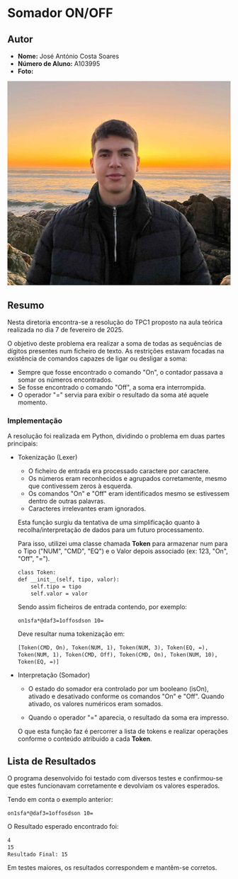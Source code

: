 # Somador ON/OFF

## Autor
- **Nome:** José António Costa Soares
- **Número de Aluno:** A103995
- **Foto:**

![José Soares](../images/josesoares.jpg)  


## Resumo
Nesta diretoria encontra-se a resolução do TPC1 proposto na aula teórica realizada no dia 7 de fevereiro de 2025.  

O objetivo deste problema era realizar a soma de todas as sequências de dígitos presentes num ficheiro de texto. As restrições estavam focadas na existência de comandos capazes de ligar ou desligar a soma:

- Sempre que fosse encontrado o comando "On", o contador passava a somar os números encontrados.
- Se fosse encontrado o comando "Off", a soma era interrompida.
- O operador "=" servia para exibir o resultado da soma até aquele momento.


### Implementação

A resolução foi realizada em Python, dividindo o problema em duas partes principais:

- Tokenização (Lexer)
    - O ficheiro de entrada era processado caractere por caractere.
    - Os números eram reconhecidos e agrupados corretamente, mesmo que contivessem zeros à esquerda.
    - Os comandos "On" e "Off" eram identificados mesmo se estivessem dentro de outras palavras.
    - Caracteres irrelevantes eram ignorados.
  
    Esta função surgiu da tentativa de uma simplificação quanto à recolha/interpretação de dados para um futuro processamento.

    Para isso, utilizei uma classe chamada **Token** para armazenar num para o Tipo ("NUM", "CMD", "EQ") e o Valor depois associado (ex: 123, "On", "Off", "=").

    ```
    class Token:
    def __init__(self, tipo, valor):
        self.tipo = tipo
        self.valor = valor 
    ```

    Sendo assim ficheiros de entrada contendo, por exemplo:

    ```
    on1sfa*@daf3=1offosdson 10=
    ```

    Deve resultar numa tokenização em:

    ```
    [Token(CMD, On), Token(NUM, 1), Token(NUM, 3), Token(EQ, =), Token(NUM, 1), Token(CMD, Off), Token(CMD, On), Token(NUM, 10), Token(EQ, =)]
    ```



- Interpretação (Somador)

    - O estado do somador era controlado por um booleano (isOn), ativado e desativado conforme os comandos "On" e "Off". Quando ativado, os valores numéricos eram somados.

    - Quando o operador "=" aparecia, o resultado da soma era impresso.

    O que esta função faz é percorrer a lista de tokens e realizar operações conforme o conteúdo atribuido a cada **Token**.

## Lista de Resultados

O programa desenvolvido foi testado com diversos testes e confirmou-se que estes funcionavam corretamente e devolviam os valores esperados.

Tendo em conta o exemplo anterior:
```
on1sfa*@daf3=1offosdson 10=
```

O Resultado esperado encontrado foi:

```
4
15
Resultado Final: 15
```

Em testes maiores, os resultados correspondem e mantêm-se corretos.